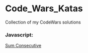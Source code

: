 # Code_Wars_Katas

Collection of my CodeWars solutions

### Javascript:

[Sum Consecutive](Javascript/Beginner%20Series%20%233%20Sum%20of%20Numbers/solution.js)
